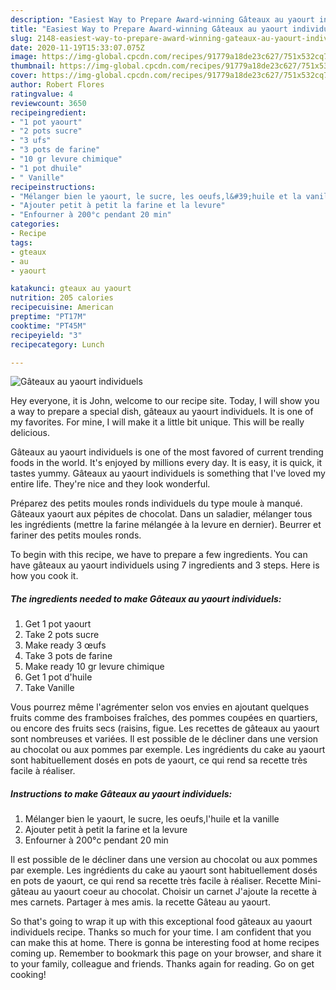 ```yaml
---
description: "Easiest Way to Prepare Award-winning Gâteaux au yaourt individuels"
title: "Easiest Way to Prepare Award-winning Gâteaux au yaourt individuels"
slug: 2148-easiest-way-to-prepare-award-winning-gateaux-au-yaourt-individuels
date: 2020-11-19T15:33:07.075Z
image: https://img-global.cpcdn.com/recipes/91779a18de23c627/751x532cq70/gateaux-au-yaourt-individuels-photo-principale-de-la-recette.jpg
thumbnail: https://img-global.cpcdn.com/recipes/91779a18de23c627/751x532cq70/gateaux-au-yaourt-individuels-photo-principale-de-la-recette.jpg
cover: https://img-global.cpcdn.com/recipes/91779a18de23c627/751x532cq70/gateaux-au-yaourt-individuels-photo-principale-de-la-recette.jpg
author: Robert Flores
ratingvalue: 4
reviewcount: 3650
recipeingredient:
- "1 pot yaourt"
- "2 pots sucre"
- "3 ufs"
- "3 pots de farine"
- "10 gr levure chimique"
- "1 pot dhuile"
- " Vanille"
recipeinstructions:
- "Mélanger bien le yaourt, le sucre, les oeufs,l&#39;huile et la vanille"
- "Ajouter petit à petit la farine et la levure"
- "Enfourner à 200°c pendant 20 min"
categories:
- Recipe
tags:
- gteaux
- au
- yaourt

katakunci: gteaux au yaourt 
nutrition: 205 calories
recipecuisine: American
preptime: "PT17M"
cooktime: "PT45M"
recipeyield: "3"
recipecategory: Lunch

---
```



![Gâteaux au yaourt individuels](https://img-global.cpcdn.com/recipes/91779a18de23c627/751x532cq70/gateaux-au-yaourt-individuels-photo-principale-de-la-recette.jpg)

Hey everyone, it is John, welcome to our recipe site. Today, I will show you a way to prepare a special dish, gâteaux au yaourt individuels. It is one of my favorites. For mine, I will make it a little bit unique. This will be really delicious.

Gâteaux au yaourt individuels is one of the most favored of current trending foods in the world. It's enjoyed by millions every day. It is easy, it is quick, it tastes yummy. Gâteaux au yaourt individuels is something that I've loved my entire life. They're nice and they look wonderful.

Préparez des petits moules ronds individuels du type moule à manqué. Gâteaux yaourt aux pépites de chocolat. Dans un saladier, mélanger tous les ingrédients (mettre la farine mélangée à la levure en dernier). Beurrer et fariner des petits moules ronds.


To begin with this recipe, we have to prepare a few ingredients. You can have gâteaux au yaourt individuels using 7 ingredients and 3 steps. Here is how you cook it.

<!--inarticleads1-->

##### The ingredients needed to make Gâteaux au yaourt individuels:

1. Get 1 pot yaourt
1. Take 2 pots sucre
1. Make ready 3 œufs
1. Take 3 pots de farine
1. Make ready 10 gr levure chimique
1. Get 1 pot d&#39;huile
1. Take  Vanille


Vous pourrez même l&#39;agrémenter selon vos envies en ajoutant quelques fruits comme des framboises fraîches, des pommes coupées en quartiers, ou encore des fruits secs (raisins, figue. Les recettes de gâteaux au yaourt sont nombreuses et variées. Il est possible de le décliner dans une version au chocolat ou aux pommes par exemple. Les ingrédients du cake au yaourt sont habituellement dosés en pots de yaourt, ce qui rend sa recette très facile à réaliser. 

<!--inarticleads2-->

##### Instructions to make Gâteaux au yaourt individuels:

1. Mélanger bien le yaourt, le sucre, les oeufs,l&#39;huile et la vanille
1. Ajouter petit à petit la farine et la levure
1. Enfourner à 200°c pendant 20 min


Il est possible de le décliner dans une version au chocolat ou aux pommes par exemple. Les ingrédients du cake au yaourt sont habituellement dosés en pots de yaourt, ce qui rend sa recette très facile à réaliser. Recette Mini-gâteau au yaourt coeur au chocolat. Choisir un carnet J&#39;ajoute la recette à mes carnets. Partager à mes amis. la recette Gâteau au yaourt. 

So that's going to wrap it up with this exceptional food gâteaux au yaourt individuels recipe. Thanks so much for your time. I am confident that you can make this at home. There is gonna be interesting food at home recipes coming up. Remember to bookmark this page on your browser, and share it to your family, colleague and friends. Thanks again for reading. Go on get cooking!
